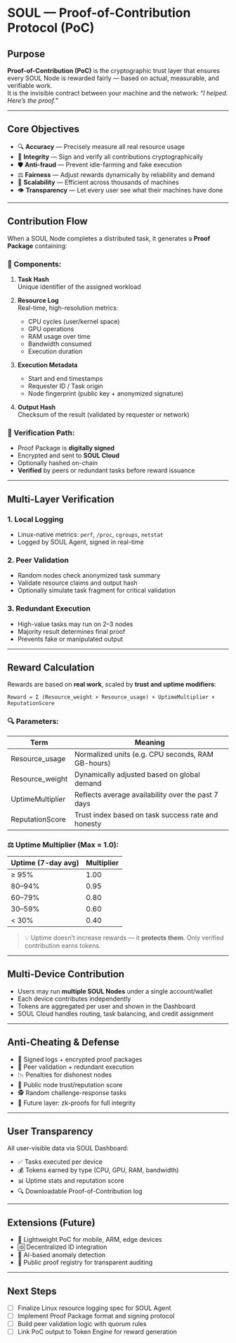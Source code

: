 # SOUL — Proof-of-Contribution Protocol (PoC)

## Purpose

**Proof-of-Contribution (PoC)** is the cryptographic trust layer that ensures every SOUL Node is rewarded fairly — based on actual, measurable, and verifiable work.  
It is the invisible contract between your machine and the network: *“I helped. Here’s the proof.”*

---

## Core Objectives

- 🔍 **Accuracy** — Precisely measure all real resource usage  
- 🔐 **Integrity** — Sign and verify all contributions cryptographically  
- 🛡️ **Anti-fraud** — Prevent idle-farming and fake execution  
- ⚖️ **Fairness** — Adjust rewards dynamically by reliability and demand  
- 🔄 **Scalability** — Efficient across thousands of machines  
- 👁️ **Transparency** — Let every user see what their machines have done  

---

## Contribution Flow

When a SOUL Node completes a distributed task, it generates a **Proof Package** containing:

### 🧩 Components:

1. **Task Hash**  
   Unique identifier of the assigned workload

2. **Resource Log**  
   Real-time, high-resolution metrics:
   - CPU cycles (user/kernel space)
   - GPU operations
   - RAM usage over time
   - Bandwidth consumed
   - Execution duration

3. **Execution Metadata**
   - Start and end timestamps
   - Requester ID / Task origin
   - Node fingerprint (public key + anonymized signature)

4. **Output Hash**  
   Checksum of the result (validated by requester or network)

### 🔏 Verification Path:

- Proof Package is **digitally signed**  
- Encrypted and sent to **SOUL Cloud**  
- Optionally hashed on-chain  
- **Verified** by peers or redundant tasks before reward issuance

---

## Multi-Layer Verification

### 1. **Local Logging**
- Linux-native metrics: `perf`, `/proc`, `cgroups`, `netstat`
- Logged by SOUL Agent, signed in real-time

### 2. **Peer Validation**
- Random nodes check anonymized task summary
- Validate resource claims and output hash
- Optionally simulate task fragment for critical validation

### 3. **Redundant Execution**
- High-value tasks may run on 2–3 nodes
- Majority result determines final proof
- Prevents fake or manipulated output

---

## Reward Calculation

Rewards are based on **real work**, scaled by **trust and uptime modifiers**:

```plaintext
Reward = Σ (Resource_weight × Resource_usage) × UptimeMultiplier × ReputationScore
```

### 🔍 Parameters:

| Term              | Meaning                                                  |
|-------------------|-----------------------------------------------------------|
| Resource_usage    | Normalized units (e.g. CPU seconds, RAM GB-hours)         |
| Resource_weight   | Dynamically adjusted based on global demand               |
| UptimeMultiplier  | Reflects average availability over the past 7 days        |
| ReputationScore   | Trust index based on task success rate and honesty        |

### ⚖️ Uptime Multiplier (Max = 1.0):

| Uptime (7-day avg) | Multiplier |
|--------------------|------------|
| ≥ 95%              | 1.00       |
| 80–94%             | 0.95       |
| 60–79%             | 0.80       |
| 30–59%             | 0.60       |
| < 30%              | 0.40       |

> 💡 Uptime doesn’t increase rewards — it **protects them**. Only verified contribution earns tokens.

---

## Multi-Device Contribution

- Users may run **multiple SOUL Nodes** under a single account/wallet  
- Each device contributes independently  
- Tokens are aggregated per user and shown in the Dashboard  
- SOUL Cloud handles routing, task balancing, and credit assignment

---

## Anti-Cheating & Defense

- 🔐 Signed logs + encrypted proof packages  
- 🔁 Peer validation + redundant execution  
- 📉 Penalties for dishonest nodes  
- 🧬 Public node trust/reputation score  
- 🕵️ Random challenge-response tasks  
- 🧠 Future layer: zk-proofs for full integrity

---

## User Transparency

All user-visible data via SOUL Dashboard:

- ✅ Tasks executed per device  
- 💰 Tokens earned by type (CPU, GPU, RAM, bandwidth)  
- 📊 Uptime stats and reputation score  
- 🔍 Downloadable Proof-of-Contribution log

---

## Extensions (Future)

- 📱 Lightweight PoC for mobile, ARM, edge devices  
- 🆔 Decentralized ID integration  
- 🤖 AI-based anomaly detection  
- 🔗 Public proof registry for transparent auditing

---

## Next Steps

- [ ] Finalize Linux resource logging spec for SOUL Agent  
- [ ] Implement Proof Package format and signing protocol  
- [ ] Build peer validation logic with quorum rules  
- [ ] Link PoC output to Token Engine for reward generation
```
